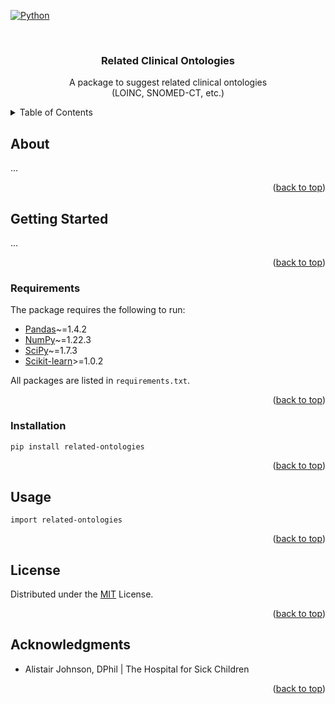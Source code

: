 <div id="top"></div>

[![Python](https://ForTheBadge.com/images/badges/made-with-python.svg)](https://colab.research.google.com/)



<!-- PROJECT LOGO -->
<br />
<div align="center">

  <h3 align="center">Related Clinical Ontologies</h3>

  <p align="center">
A package to suggest related clinical ontologies    <br />
    (LOINC, SNOMED-CT, etc.)
  </p>
</div>



<!-- TABLE OF CONTENTS -->
<details>
  <summary>Table of Contents</summary>
  <ol>
    <li>
      <a href="#about">About</a>
    </li>
    <li>
      <a href="#getting-started">Getting Started</a>
      <ul>
        <li><a href="#requirements">Prerequisites</a></li>
        <li><a href="#installation">Installation</a></li>
      </ul>
    </li>
    <li><a href="#usage">Usage</a></li>
    <li><a href="#license">License</a></li>
    <li><a href="#acknowledgments">Acknowledgments</a></li>
</ol>
</details>



<!-- ABOUT THE PROJECT -->
## About
...

<p align="right">(<a href="#top">back to top</a>)</p>



<!-- GETTING STARTED -->
## Getting Started

...


<p align="right">(<a href="#top">back to top</a>)</p>


### Requirements

The package requires the following to run:

* [Pandas][pandas]~=1.4.2
* [NumPy][numpy]~=1.22.3
* [SciPy][scipy]~=1.7.3
* [Scikit-learn][sklearn]>=1.0.2

All packages are listed in ```requirements.txt```.


<p align="right">(<a href="#top">back to top</a>)</p>


### Installation
   ```sh
   pip install related-ontologies
   ```

<p align="right">(<a href="#top">back to top</a>)</p>




## Usage

```
import related-ontologies
```

<p align="right">(<a href="#top">back to top</a>)</p>

<!-- LICENSE -->
## License

Distributed under the [MIT][mit] License.

<p align="right">(<a href="#top">back to top</a>)</p>


<!-- ACKNOWLEDGMENTS -->
## Acknowledgments

* Alistair Johnson, DPhil | The Hospital for Sick Children

<p align="right">(<a href="#top">back to top</a>)</p>


[sklearn]: https://scikit-learn.org/stable/install.html

[pandas]: https://pandas.pydata.org/docs/getting_started/install.html

[numpy]: https://numpy.org/install/

[scipy]: https://scipy.org/install/

[mit]: https://opensource.org/licenses/MIT